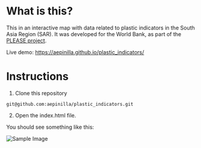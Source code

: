 # What is this?

This in an interactive map with data related to plastic indicators in the South Asia Region (SAR). It was developed for the World Bank, as part of the [PLEASE project](https://www.sacepplease.org/).

Live demo: https://aepinilla.github.io/plastic_indicators/

# Instructions

1. Clone this repository

```git@github.com:aepinilla/plastic_indicators.git```

2. Open the index.html file.

You should see something like this:

![Sample Image](img/sample.png)
